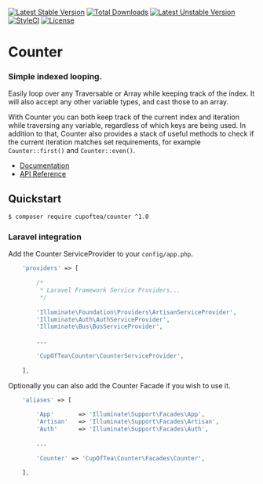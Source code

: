 <!-- header start -->
[![Latest Stable Version](https://poser.pugx.org/cupoftea/counter/version.svg)](https://packagist.org/packages/cupoftea/counter) [![Total Downloads](https://poser.pugx.org/cupoftea/counter/d/total.svg)](https://packagist.org/packages/cupoftea/counter) [![Latest Unstable Version](https://poser.pugx.org/cupoftea/counter/v/unstable.svg)](https://packagist.org/packages/cupoftea/counter)
[![StyleCI](https://styleci.io/repos/50363129/shield?style=flat)](https://styleci.io/repos/50363129)
[![License](https://poser.pugx.org/cupoftea/counter/license.svg)](https://packagist.org/packages/cupoftea/counter)

# Counter
### Simple indexed looping.
<!-- header end -->

Easily loop over any Traversable or Array while keeping track of the index. It will also accept any other variable types, and cast those to an array.

With Counter you can both keep track of the current index and iteration while traversing any variable, regardless of which keys are being used. In addition to that, Counter also provides a stack of useful methods to check if the current iteration matches set requirements, for example `Counter::first()` and `Counter::even()`.

 - [Documentation](http://counter.cupoftea.io/docs/)
 - [API Reference](http://counter.cupoftea.io/docs/api/)

## Quickstart

```bash
$ composer require cupoftea/counter ^1.0
```

### Laravel integration

Add the Counter ServiceProvider to your `config/app.php`.

```php
	'providers' => [
        
		/*
		 * Laravel Framework Service Providers...
		 */
        
        'Illuminate\Foundation\Providers\ArtisanServiceProvider',
        'Illuminate\Auth\AuthServiceProvider',
        'Illuminate\Bus\BusServiceProvider',
        
        ...
        
        'CupOfTea\Counter\CounterServiceProvider',
        
	],
```

Optionally you can also add the Counter Facade if you wish to use it.

```php
    'aliases' => [
        
		'App'       => 'Illuminate\Support\Facades\App',
		'Artisan'   => 'Illuminate\Support\Facades\Artisan',
		'Auth'      => 'Illuminate\Support\Facades\Auth',
		
		...
		
        'Counter' => 'CupOfTea\Counter\Facades\Counter',
        
	],
```
